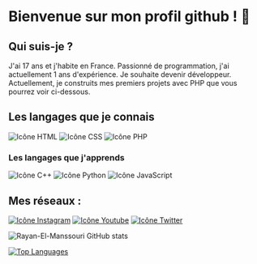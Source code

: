 # Bienvenue sur mon profil github ! 🖖

## Qui suis-je ?
J'ai 17 ans et j'habite en France.
Passionné de programmation, j'ai actuellement 1 ans d'expérience. Je souhaite devenir développeur.
Actuellement, je construits mes premiers projets avec PHP que vous pourrez voir ci-dessous.

## Les langages que je connais
![Icône HTML](https://img.icons8.com/color/60/html-5--v1.png)
![Icône CSS](https://img.icons8.com/color/60/css3.png)
![Icône PHP](https://img.icons8.com/offices/60/php-logo.png)

### Les langages que j'apprends
![Icône C++](https://img.icons8.com/color/60/c-plus-plus-logo.png)
![Icône Python](https://img.icons8.com/color/60/python--v1.png)
![Icône JavaScript](https://img.icons8.com/color/60/javascript--v1.png)

## Mes réseaux :
[![Icône Instagram](https://img.icons8.com/color/60/instagram-new--v1.png)](https://www.instagram.com/rayan_el_man)
[![Icône Youtube](https://img.icons8.com/color/60/youtube-play.png)](https://www.youtube.com/channel/UCxq9hV5F9u0lvLjj9-i-pQg)
[![Icône Twitter](https://img.icons8.com/color/60/twitter--v1.png)](https://twitter.com/rayan_el_man)

![Rayan-El-Manssouri GitHub stats](https://github-readme-stats.vercel.app/api?username=Rayan-El-Manssouri)

[![Top Languages](https://github-readme-stats.vercel.app/api/top-langs/?username=Rayan-El-Manssouri&layout=compact)](https://github.com/anuraghazra/github-readme-stats)  

